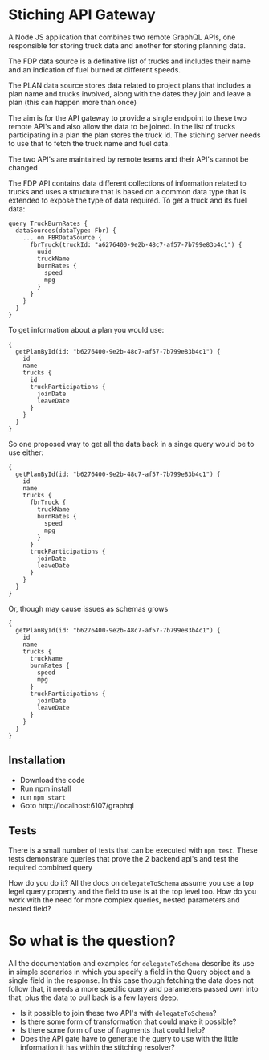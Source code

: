 # Stiching API Gateway

A Node JS application that combines two remote GraphQL APIs, one responsible for storing truck data and another for storing planning data.

The FDP data source is a definative list of trucks and includes their name and an indication of fuel burned at different speeds.

The PLAN data source stores data related to project plans that includes a plan name and trucks involved, along with the dates they join and leave a plan (this can happen more than once)

The aim is for the API gateway to provide a single endpoint to these two remote API's and also allow the data to be joined. In the list of trucks participating in a plan the plan stores the truck id. The stiching server needs to use that to fetch the truck name and fuel data.

The two API's are maintained by remote teams and their API's cannot be changed

The FDP API contains data different collections of information related to trucks and uses a structure that is based on a common data type that is extended to expose the type of data required. To get a truck and its fuel data:

```
query TruckBurnRates {
  dataSources(dataType: Fbr) {
    ... on FBRDataSource {
      fbrTruck(truckId: "a6276400-9e2b-48c7-af57-7b799e83b4c1") {
        uuid
        truckName
        burnRates {
          speed
          mpg
        }
      }
    }
  }
}
```

To get information about a plan you would use:

```
{
  getPlanById(id: "b6276400-9e2b-48c7-af57-7b799e83b4c1") {
    id
    name
    trucks {
      id
      truckParticipations {
        joinDate
        leaveDate
      }
    }
  }
}
```

So one proposed way to get all the data back in a singe query would be to use either:

```
{
  getPlanById(id: "b6276400-9e2b-48c7-af57-7b799e83b4c1") {
    id
    name
    trucks {
      fbrTruck {
        truckName
        burnRates {
          speed
          mpg
        }
      }
      truckParticipations {
        joinDate
        leaveDate
      }
    }
  }
}
```

Or, though may cause issues as schemas grows

```
{
  getPlanById(id: "b6276400-9e2b-48c7-af57-7b799e83b4c1") {
    id
    name
    trucks {
      truckName
      burnRates {
        speed
        mpg
      }
      truckParticipations {
        joinDate
        leaveDate
      }
    }
  }
}
```

## Installation

- Download the code
- Run npm install
- run `npm start`
- Goto http://localhost:6107/graphql

## Tests

There is a small number of tests that can be executed with `npm test`. These tests demonstrate queries that prove the 2 backend api's and test the required combined query

How do you do it? All the docs on `delegateToSchema` assume you use a top legel query property and the field to use is at the top level too. How do you work with the need for more complex queries, nested parameters and nested field?

# So what is the question?

All the documentation and examples for `delegateToSchema` describe its use in simple scenarios in which you specify a field in the Query object and a single field in the response. In this case though fetching the data does not follow that, it needs a more specific query and parameters passed own into that, plus the data to pull back is a few layers deep.

- Is it possible to join these two API's with `delegateToSchema`?
- Is there some form of transformation that could make it possible?
- Is there some form of use of fragments that could help?
- Does the API gate have to generate the query to use with the little information it has within the stitching resolver?
